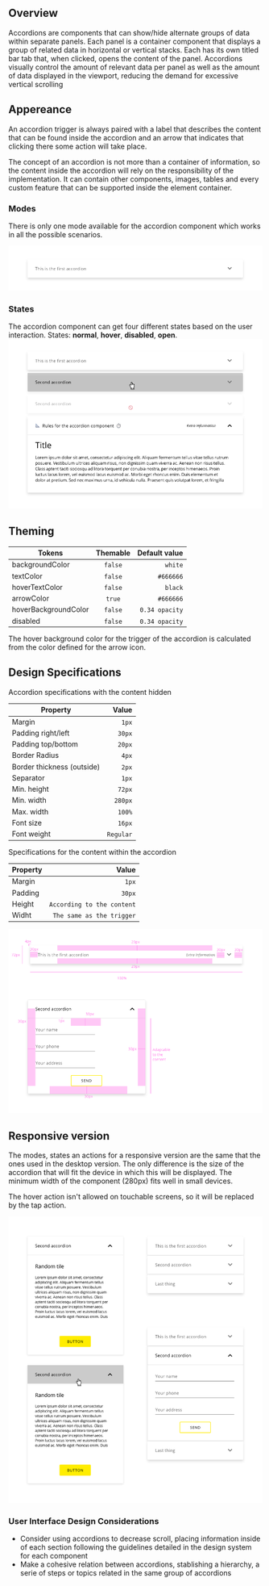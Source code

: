 ## Overview

Accordions are components that can show/hide alternate groups of data within separate panels. Each panel is a container component that displays a group of related data in horizontal or vertical stacks. Each has its own titled bar tab that, when clicked, opens the content of the panel. Accordions visually control the amount of relevant data per panel as well as the amount of data displayed in the viewport, reducing the demand for excessive vertical scrolling

## Appereance

An accordion trigger is always paired with a label that describes the content that can be found inside the accordion and an arrow that indicates that clicking there some action will take place.

The concept of an accordion is not more than a container of information, so the content inside the accordion will rely on the responsibility of the implementation. It can contain other components, images, tables and every custom feature that can be supported inside the element container.

### Modes

There is only one mode available for the accordion component which works in all the possible scenarios.

![Accordion modes example](images/accordion_modes.png)

### States

The accordion component can get four different states based on the user interaction.
States: __normal__, __hover__, __disabled__, __open__.
![Accordion states example](images/accordion_states.png)

## Theming

| Tokens        | Themable      | Default value |
| ------------- |:-------------:| -------------:|
| backgroundColor | `false`     | `white`  |
| textColor | `false`     | `#666666`  |
| hoverTextColor | `false`     | `black`  |
| arrowColor | `true`     | `#666666`  |
| hoverBackgroundColor | `false`     | `0.34 opacity`  |
| disabled | `false`     | `0.34 opacity`  |

The hover background color for the trigger of the accordion is calculated from the color defined for the arrow icon.


## Design Specifications

Accordion specifications with the content hidden

| Property           | Value|
|--------------------|------:|
| Margin            | `1px` |
| Padding right/left | `30px` |
| Padding top/bottom | `20px` |
| Border Radius | `4px` |
| Border thickness (outside)| `2px` |
| Separator | `1px` |
| Min. height| `72px` |
| Min. width| `280px` |
| Max. width| `100%` |
| Font size| `16px` |
| Font weight| `Regular` |


Specifications for the content within the accordion

| Property           | Value|
|--------------------|------:|
| Margin            | `1px` |
| Padding           | `30px` |
| Height            | `According to the content` |
| Widht             | `The same as the trigger` |

![Accordion states example](images/accordion_specs.png)


## Responsive version

The modes, states an actions for a responsive version are the same that the ones used in the desktop version. The only difference is the size of the accordion that will fit the device in which this will be displayed.
The minimum width of the component (280px) fits well in small devices.

The hover action isn't allowed on touchable screens, so it will be replaced by the tap action.

![Accordion responsive version](images/accordion_responsive.png)


### User Interface Design Considerations

- Consider using accordions to decrease scroll, placing information inside of each section following the guidelines detailed in the design system for each component
- Make a cohesive relation between accordions, stablishing a hierarchy, a serie of steps or topics related in the same group of accordions